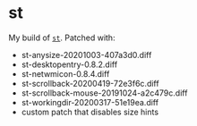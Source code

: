 # st

My build of [`st`](https://st.suckless.org/). Patched with:

* st-anysize-20201003-407a3d0.diff
* st-desktopentry-0.8.2.diff
* st-netwmicon-0.8.4.diff
* st-scrollback-20200419-72e3f6c.diff
* st-scrollback-mouse-20191024-a2c479c.diff
* st-workingdir-20200317-51e19ea.diff
* custom patch that disables size hints
